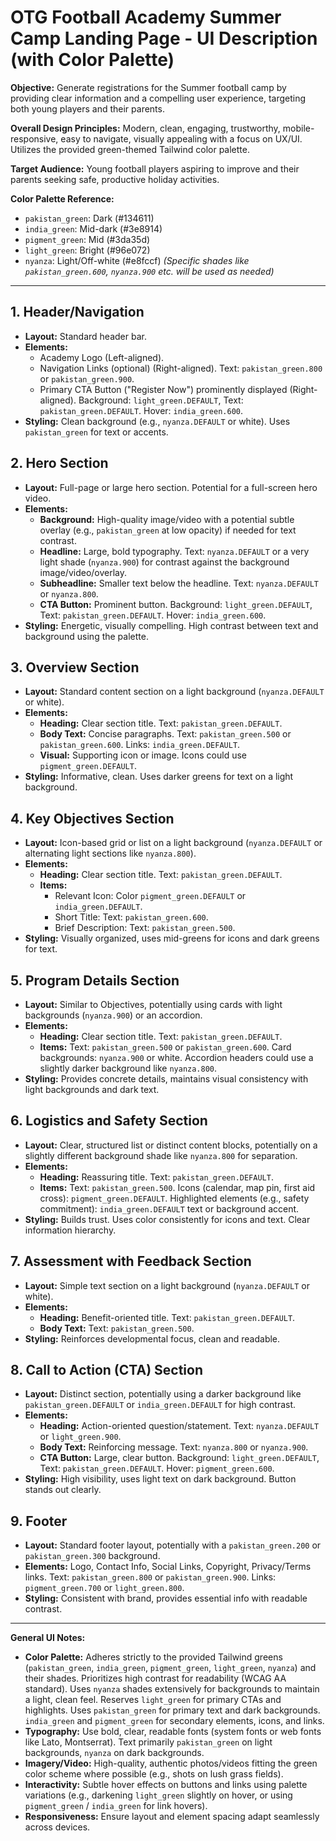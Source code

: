 # OTG Football Academy Summer Camp Landing Page - UI Description (with Color Palette)

**Objective:** Generate registrations for the Summer football camp by providing clear information and a compelling user experience, targeting both young players and their parents.

**Overall Design Principles:** Modern, clean, engaging, trustworthy, mobile-responsive, easy to navigate, visually appealing with a focus on UX/UI. Utilizes the provided green-themed Tailwind color palette.

**Target Audience:** Young football players aspiring to improve and their parents seeking safe, productive holiday activities.

**Color Palette Reference:**
* `pakistan_green`: Dark (#134611)
* `india_green`: Mid-dark (#3e8914)
* `pigment_green`: Mid (#3da35d)
* `light_green`: Bright (#96e072)
* `nyanza`: Light/Off-white (#e8fccf)
*(Specific shades like `pakistan_green.600`, `nyanza.900` etc. will be used as needed)*

---

## 1. Header/Navigation

* **Layout:** Standard header bar.
* **Elements:**
    * Academy Logo (Left-aligned).
    * Navigation Links (optional) (Right-aligned). Text: `pakistan_green.800` or `pakistan_green.900`.
    * Primary CTA Button ("Register Now") prominently displayed (Right-aligned). Background: `light_green.DEFAULT`, Text: `pakistan_green.DEFAULT`. Hover: `india_green.600`.
* **Styling:** Clean background (e.g., `nyanza.DEFAULT` or white). Uses `pakistan_green` for text or accents.

## 2. Hero Section

* **Layout:** Full-page or large hero section. Potential for a full-screen hero video.
* **Elements:**
    * **Background:** High-quality image/video with a potential subtle overlay (e.g., `pakistan_green` at low opacity) if needed for text contrast.
    * **Headline:** Large, bold typography. Text: `nyanza.DEFAULT` or a very light shade (`nyanza.900`) for contrast against the background image/video/overlay.
    * **Subheadline:** Smaller text below the headline. Text: `nyanza.DEFAULT` or `nyanza.800`.
    * **CTA Button:** Prominent button. Background: `light_green.DEFAULT`, Text: `pakistan_green.DEFAULT`. Hover: `india_green.600`.
* **Styling:** Energetic, visually compelling. High contrast between text and background using the palette.

## 3. Overview Section

* **Layout:** Standard content section on a light background (`nyanza.DEFAULT` or white).
* **Elements:**
    * **Heading:** Clear section title. Text: `pakistan_green.DEFAULT`.
    * **Body Text:** Concise paragraphs. Text: `pakistan_green.500` or `pakistan_green.600`. Links: `india_green.DEFAULT`.
    * **Visual:** Supporting icon or image. Icons could use `pigment_green.DEFAULT`.
* **Styling:** Informative, clean. Uses darker greens for text on a light background.

## 4. Key Objectives Section

* **Layout:** Icon-based grid or list on a light background (`nyanza.DEFAULT` or alternating light sections like `nyanza.800`).
* **Elements:**
    * **Heading:** Clear section title. Text: `pakistan_green.DEFAULT`.
    * **Items:**
        * Relevant Icon: Color `pigment_green.DEFAULT` or `india_green.DEFAULT`.
        * Short Title: Text: `pakistan_green.600`.
        * Brief Description: Text: `pakistan_green.500`.
* **Styling:** Visually organized, uses mid-greens for icons and dark greens for text.

## 5. Program Details Section

* **Layout:** Similar to Objectives, potentially using cards with light backgrounds (`nyanza.900`) or an accordion.
* **Elements:**
    * **Heading:** Clear section title. Text: `pakistan_green.DEFAULT`.
    * **Items:** Text: `pakistan_green.500` or `pakistan_green.600`. Card backgrounds: `nyanza.900` or white. Accordion headers could use a slightly darker background like `nyanza.800`.
* **Styling:** Provides concrete details, maintains visual consistency with light backgrounds and dark text.

## 6. Logistics and Safety Section

* **Layout:** Clear, structured list or distinct content blocks, potentially on a slightly different background shade like `nyanza.800` for separation.
* **Elements:**
    * **Heading:** Reassuring title. Text: `pakistan_green.DEFAULT`.
    * **Items:** Text: `pakistan_green.500`. Icons (calendar, map pin, first aid cross): `pigment_green.DEFAULT`. Highlighted elements (e.g., safety commitment): `india_green.DEFAULT` text or background accent.
* **Styling:** Builds trust. Uses color consistently for icons and text. Clear information hierarchy.

## 7. Assessment with Feedback Section

* **Layout:** Simple text section on a light background (`nyanza.DEFAULT` or white).
* **Elements:**
    * **Heading:** Benefit-oriented title. Text: `pakistan_green.DEFAULT`.
    * **Body Text:** Text: `pakistan_green.500`.
* **Styling:** Reinforces developmental focus, clean and readable.

## 8. Call to Action (CTA) Section

* **Layout:** Distinct section, potentially using a darker background like `pakistan_green.DEFAULT` or `india_green.DEFAULT` for high contrast.
* **Elements:**
    * **Heading:** Action-oriented question/statement. Text: `nyanza.DEFAULT` or `light_green.900`.
    * **Body Text:** Reinforcing message. Text: `nyanza.800` or `nyanza.900`.
    * **CTA Button:** Large, clear button. Background: `light_green.DEFAULT`, Text: `pakistan_green.DEFAULT`. Hover: `pigment_green.600`.
* **Styling:** High visibility, uses light text on dark background. Button stands out clearly.

## 9. Footer

* **Layout:** Standard footer layout, potentially with a `pakistan_green.200` or `pakistan_green.300` background.
* **Elements:** Logo, Contact Info, Social Links, Copyright, Privacy/Terms links. Text: `pakistan_green.800` or `pakistan_green.900`. Links: `pigment_green.700` or `light_green.800`.
* **Styling:** Consistent with brand, provides essential info with readable contrast.

---

**General UI Notes:**

* **Color Palette:** Adheres strictly to the provided Tailwind greens (`pakistan_green`, `india_green`, `pigment_green`, `light_green`, `nyanza`) and their shades. Prioritizes high contrast for readability (WCAG AA standard). Uses `nyanza` shades extensively for backgrounds to maintain a light, clean feel. Reserves `light_green` for primary CTAs and highlights. Uses `pakistan_green` for primary text and dark backgrounds. `india_green` and `pigment_green` for secondary elements, icons, and links.
* **Typography:** Use bold, clear, readable fonts (system fonts or web fonts like Lato, Montserrat). Text primarily `pakistan_green` on light backgrounds, `nyanza` on dark backgrounds.
* **Imagery/Video:** High-quality, authentic photos/videos fitting the green color scheme where possible (e.g., shots on lush grass fields).
* **Interactivity:** Subtle hover effects on buttons and links using palette variations (e.g., darkening `light_green` slightly on hover, or using `pigment_green` / `india_green` for link hovers).
* **Responsiveness:** Ensure layout and element spacing adapt seamlessly across devices.